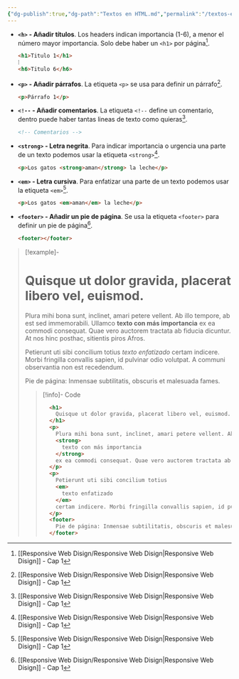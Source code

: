 ```yaml
---
{"dg-publish":true,"dg-path":"Textos en HTML.md","permalink":"/textos-en-html/","hide":true,"tags":["programation","HTML","DVC/RWD/1","publish"]}
---
```


[^1]: [[Responsive Web Disign/Responsive Web Disign\|Responsive Web Disign]] - Cap 1

- **`<h>` - Añadir títulos**. Los headers indican importancia (1-6), a menor el número mayor importancia. Solo debe haber un `<h1>` por página[^1].
   ```HTML 
   <h1>Titulo 1</h1>
   ⁝
   <h6>Titulo 6</h6>
   ```

- **`<p>` - Añadir párrafos**. La etiqueta `<p>` se usa para definir un párrafo[^1].
   ```HTML 
   <p>Párrafo 1</p>
   ```

- **`<!--` - Añadir comentarios**. La etiqueta `<!--` define un comentario, dentro puede haber tantas lineas de texto como quieras[^1].
   ```HTML 
   <!-- Comentarios -->
   ```

- **`<strong>` - Letra negrita**. Para indicar importancia o urgencia una parte de un texto podemos usar la etiqueta `<strong>`[^1].
   ```HTML
   <p>Los gatos <strong>aman</strong> la leche</p>
   ```
  
- **`<em>` - Letra cursiva**. Para enfatizar una parte de un texto podemos usar la etiqueta `<em>`[^1].
   ```HTML
   <p>Los gatos <em>aman</em> la leche</p>
   ```

- **`<footer>` - Añadir un pie de página**. Se usa la etiqueta `<footer>` para definir un pie de página[^1].
   ```HTML 
   <footer></footer>
   ```

> [!example]-
> <h1>Quisque ut dolor gravida, placerat libero vel, euismod.</h1>
> <p>Plura mihi bona sunt, inclinet, amari petere vellent. Ab illo tempore, ab est sed immemorabili. Ullamco <strong>texto con más importancia</strong> ex ea commodi consequat. Quae vero auctorem tractata ab fiducia dicuntur. At nos hinc posthac, sitientis piros Afros.</p><p>Petierunt uti sibi concilium totius <em>texto enfatizado</em> certam indicere. Morbi fringilla convallis sapien, id pulvinar odio volutpat. A communi observantia non est recedendum.</p><footer>Pie de página: Inmensae subtilitatis, obscuris et malesuada fames.</footer>
> 
> > [!info]- Code
> >```HTML
> >   <h1>
> >     Quisque ut dolor gravida, placerat libero vel, euismod.
> >   </h1>
> >   <p>
> >     Plura mihi bona sunt, inclinet, amari petere vellent. Ab illo tempore, ab est sed immemorabili. Ullamco 
> >     <strong>
> >       texto con más importancia
> >     </strong> 
> >     ex ea commodi consequat. Quae vero auctorem tractata ab fiducia dicuntur. At nos hinc posthac, sitientis piros Afros.
> >   </p>
> >   <p>
> >     Petierunt uti sibi concilium totius 
> >     <em>
> >       texto enfatizado
> >     </em> 
> >     certam indicere. Morbi fringilla convallis sapien, id pulvinar odio volutpat. A communi observantia non est recedendum.
> >   </p>
> >   <footer>
> >     Pie de página: Inmensae subtilitatis, obscuris et malesuada fames.
> >   </footer>
> >```